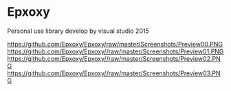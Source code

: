 # Epxoxy
Personal use library develop by visual studio 2015

https://github.com/Epxoxy/Epxoxy/raw/master/Screenshots/Preview00.PNG
https://github.com/Epxoxy/Epxoxy//raw/master/Screenshots/Preview01.PNG
https://github.com/Epxoxy/Epxoxy//raw/master/Screenshots/Preview02.PNG
https://github.com/Epxoxy/Epxoxy//raw/master/Screenshots/Preview03.PNG
